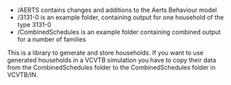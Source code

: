 
- /AERTS contains changes and additions to the Aerts Behaviour model
- /3131-0 is an example folder, containing output for one household of the type 3131-0
- /CombinedSchedules is an example folder containing combined output for a number of families

This is a library to generate and store households. If you want to use generated households in a VCVTB simulation you have to copy their data from the CombinedSchedules folder to the CombinedSchedules folder in VCVTB/IN.

